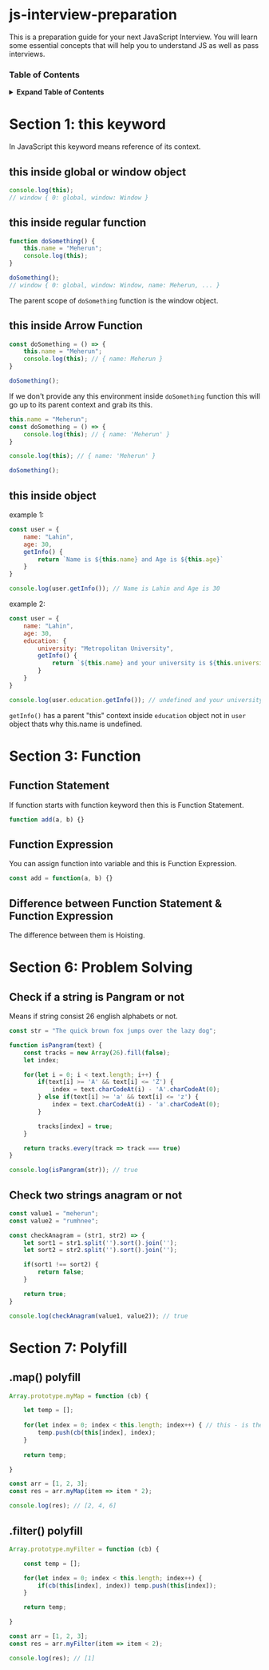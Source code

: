 # js-interview-preparation

This is a preparation guide for your next JavaScript Interview. You will learn some essential concepts that will help you to understand JS as well as pass interviews.

### Table of Contents

<details>

<summary><b>Expand Table of Contents</b></summary>

- [Section 1: this keyword](#section-1-this-keyword)
- [Section 2: Bind, Call and Apply]
- [Section 3: Function](#section-3-function)
- [Section 4: Hoisting]
- [Section 5: Closure]
- [Section 6: Problem Solving](#section-6-problem-solving)
- [Section 7: Polyfill](#section-7-polyfill) 

</details>

# Section 1: this keyword

In JavaScript this keyword means reference of its context.

## this inside global or window object

```js
console.log(this);
// window { 0: global, window: Window }
```

## this inside regular function

```js
function doSomething() {
    this.name = "Meherun";
    console.log(this);
}

doSomething();
// window { 0: global, window: Window, name: Meherun, ... }
```

The parent scope of `doSomething` function is the window object.

## this inside Arrow Function

```js
const doSomething = () => {
    this.name = "Meherun";
    console.log(this); // { name: Meherun }
}

doSomething();
```

If we don't provide any this environment inside `doSomething` function this will go up to its parent context and grab its this.

```js
this.name = "Meherun";
const doSomething = () => {
    console.log(this); // { name: 'Meherun' }
}

console.log(this); // { name: 'Meherun' }

doSomething();
```

## this inside object

example 1: 

```js
const user = {
    name: "Lahin",
    age: 30,
    getInfo() {
        return `Name is ${this.name} and Age is ${this.age}`
    }
}

console.log(user.getInfo()); // Name is Lahin and Age is 30
```

example 2:

```js
const user = {
    name: "Lahin",
    age: 30,
    education: {
        university: "Metropolitan University",
        getInfo() {
            return `${this.name} and your university is ${this.university}`
        }
    }
}

console.log(user.education.getInfo()); // undefined and your university is Metropolitan University
```

`getInfo()` has a parent "this" context inside `education` object not in `user` object thats why this.name is undefined.

# Section 3: Function

## Function Statement

If function starts with function keyword then this is Function Statement.

```js
function add(a, b) {}
```

## Function Expression

You can assign function into variable and this is Function Expression.

```js
const add = function(a, b) {}
```

## Difference between Function Statement & Function Expression

The difference between them is Hoisting.

# Section 6: Problem Solving

## Check if a string is Pangram or not

Means if string consist 26 english alphabets or not.

```js
const str = "The quick brown fox jumps over the lazy dog";

function isPangram(text) {
    const tracks = new Array(26).fill(false);
    let index;

    for(let i = 0; i < text.length; i++) {
        if(text[i] >= 'A' && text[i] <= 'Z') {
            index = text.charCodeAt(i) - 'A'.charCodeAt(0);
        } else if(text[i] >= 'a' && text[i] <= 'z') {
            index = text.charCodeAt(i) - 'a'.charCodeAt(0);
        }

        tracks[index] = true;
    }

    return tracks.every(track => track === true)
}

console.log(isPangram(str)); // true
```

## Check two strings anagram or not

```js
const value1 = "meherun";
const value2 = "rumhnee";

const checkAnagram = (str1, str2) => {
    let sort1 = str1.split('').sort().join('');
    let sort2 = str2.split('').sort().join('');

    if(sort1 !== sort2) {
        return false;
    }

    return true;
}

console.log(checkAnagram(value1, value2)); // true
```

# Section 7: Polyfill

## .map() polyfill

```js
Array.prototype.myMap = function (cb) {

    let temp = [];
    
    for(let index = 0; index < this.length; index++) { // this - is the actual object that is currently attached with myMap parent
        temp.push(cb(this[index], index);
    }
    
    return temp;

}

const arr = [1, 2, 3];
const res = arr.myMap(item => item * 2);

console.log(res); // [2, 4, 6]
```

## .filter() polyfill

```js
Array.prototype.myFilter = function (cb) {

    const temp = [];

    for(let index = 0; index < this.length; index++) {
        if(cb(this[index], index)) temp.push(this[index]);
    }

    return temp;

}

const arr = [1, 2, 3];
const res = arr.myFilter(item => item < 2);

console.log(res); // [1]
```
